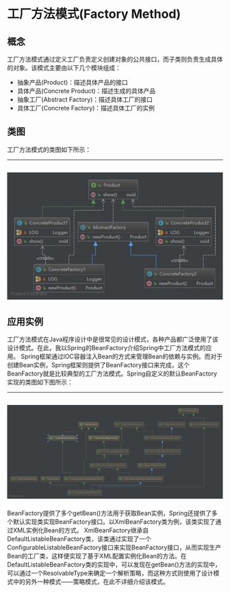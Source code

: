 # 工厂方法模式(Factory Method)

## 概念
工厂方法模式通过定义工厂负责定义创建对象的公共接口，而子类则负责生成具体的对象。该模式主要由以下几个模块组成：
* 抽象产品(Product)：描述具体产品的接口
* 具体产品(Concrete Product)：描述生成的具体产品
* 抽象工厂(Abstract Factory)：描述具体工厂的接口
* 具体工厂(Concrete Factory)：描述具体工厂的实例

## 类图
工厂方法模式的类图如下所示：

--------------------------------------------
![Image 工厂方法模式类图](../../img/01-01-FactoryMethod.jpg)
--------------------------------------------

## 应用实例
工厂方法模式在Java程序设计中是很常见的设计模式，各种产品都广泛使用了该设计模式。在此，我以Spring的BeanFactory介绍Spring中工厂方法模式的应用。
Spring框架通过IOC容器注入Bean的方式来管理Bean的依赖与实例。而对于创建Bean实例，Spring框架则提供了BeanFactory接口来完成，这个BeanFactory就是比较典型的工厂方法模式。Spring自定义的默认BeanFactory实现的类图如下图所示：

---------------------------------------------
![Image Spring BeanFactory类图](../../img/01-01-FactoryMethod-BeanFactory.jpg)
---------------------------------------------

BeanFactory提供了多个getBean()方法用于获取Bean实例，Spring还提供了多个默认实现类实现BeanFactory接口。以XmlBeanFactory类为例，该类实现了通过XML实例化Bean的方式。
XmlBeanFactory继承自DefaultListableBeanFactory类，该类通过实现了一个ConfigurableListableBeanFactory接口来实现BeanFactory接口，从而实现生产Bean的工厂类，这样便实现了基于XML配置实例化Bean的方法。在DefaultListableBeanFactory类的实现中，可以发现在getBean()方法的实现中，可以通过一个ResolvableType来确定一个解析策略，而这种方式则使用了设计模式中的另外一种模式——策略模式，在此不详细介绍该模式。
